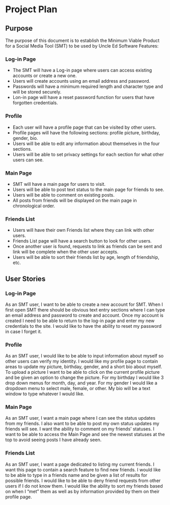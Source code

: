 # Project Plan

## Purpose

The purpose of this document is to establish the Minimum Viable Product for a Social Media Tool (SMT) to be used by Uncle Ed Software
Features:

### Log-in Page
*	The SMT will have a Log-in page where users can access existing accounts or create a new one.
*	Users will create accounts using an email address and password.
*	Passwords will have a minimum required length and character type and will be stored securely.
*	Lon-in page will have a reset password function for users that have forgotten credentials.

### Profile
*	Each user will have a profile page that can be visited by other users.
*	Profile pages will have the following sections: profile picture, birthday, gender, bio.
*	Users will be able to edit any information about themselves in the four sections.
*	Users will be able to set privacy settings for each section for what other users can see.

### Main Page
*	SMT will have a main page for users to visit.
*	Users will be able to post text status to the main page for friends to see.
*	Users will be able to comment on existing posts.
*	All posts from friends will be displayed on the main page in chronological order.

### Friends List
*	Users will have their own Friends list where they can link with other users.
*	Friends List page will have a search button to look for other users.
*	Once another user is found, requests to link as friends can be sent and link will be complete when the other user accepts.
*	Users will be able to sort their friends list by age, length of friendship, etc.


## User Stories

### Log-in Page

As an SMT user, I want to be able to create a new account for SMT. When I first open SMT there should be obvious text entry sections where I can type an email address and password to create and account. Once my account is created I need to be able to return to the log-in page and enter my new credentials to the site. I would like to have the ability to reset my password in case I forget it.

### Profile

As an SMT user, I would like to be able to input information about myself so other users can verify my identity. I would like my profile page to contain areas to update my picture, birthday, gender, and a short bio about myself. To upload a picture I want to be able to click on the current profile picture and be given an option to change the picture. For my birthday I would like 3 drop down menus for month, day, and year. For my gender I would like a dropdown menu to select male, female, or other. My bio will be a text window to type whatever I would like.

### Main Page

As an SMT user, I want a main page where I can see the status updates from my friends. I also want to be able to post my own status updates my friends will see. I want the ability to comment on my friends’ statuses. I want to be able to access the Main Page and see the newest statuses at the top to avoid seeing posts I have already seen.

### Friends List

As an SMT user, I want a page dedicated to listing my current friends. I want this page to contain a search feature to find new friends. I would like to be able to type in a friends name and be given a list of results for possible friends. I would like to be able to deny friend requests from other users if I do not know them. I would like the ability to sort my friends based on when I “met” them as well as by information provided by them on their profile page.
